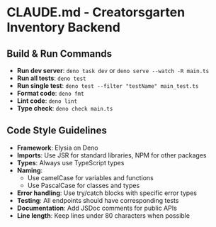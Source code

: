 # CLAUDE.md - Creatorsgarten Inventory Backend

## Build & Run Commands
- **Run dev server**: `deno task dev` or `deno serve --watch -R main.ts`
- **Run all tests**: `deno test`
- **Run single test**: `deno test --filter "testName" main_test.ts`
- **Format code**: `deno fmt`
- **Lint code**: `deno lint`
- **Type check**: `deno check main.ts`

## Code Style Guidelines
- **Framework**: Elysia on Deno
- **Imports**: Use JSR for standard libraries, NPM for other packages
- **Types**: Always use TypeScript types
- **Naming**:
  - Use camelCase for variables and functions
  - Use PascalCase for classes and types
- **Error handling**: Use try/catch blocks with specific error types
- **Testing**: All endpoints should have corresponding tests
- **Documentation**: Add JSDoc comments for public APIs
- **Line length**: Keep lines under 80 characters when possible